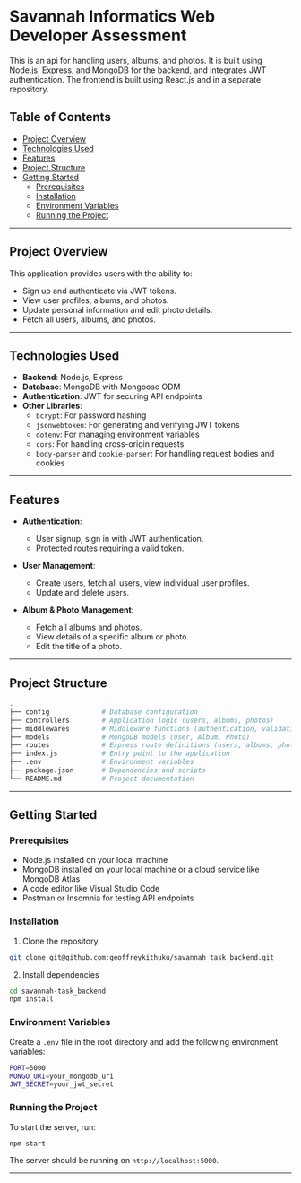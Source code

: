 # Savannah Informatics Web Developer Assessment

This is an api  for handling users, albums, and photos. It is built using Node.js, Express, and MongoDB for the backend, and integrates JWT authentication. The frontend is built using React.js and in a separate repository.

## Table of Contents

- [Project Overview](#project-overview)
- [Technologies Used](#technologies-used)
- [Features](#features)
- [Project Structure](#project-structure)
- [Getting Started](#getting-started)
  - [Prerequisites](#prerequisites)
  - [Installation](#installation)
  - [Environment Variables](#environment-variables)
  - [Running the Project](#running-the-project)


---

## Project Overview

This application provides users with the ability to:
- Sign up and authenticate via JWT tokens.
- View user profiles, albums, and photos.
- Update personal information and edit photo details.
- Fetch all users, albums, and photos.


---

## Technologies Used

- **Backend**: Node.js, Express
- **Database**: MongoDB with Mongoose ODM
- **Authentication**: JWT for securing API endpoints
- **Other Libraries**: 
  - `bcrypt`: For password hashing
  - `jsonwebtoken`: For generating and verifying JWT tokens
  - `dotenv`: For managing environment variables
  - `cors`: For handling cross-origin requests
  - `body-parser` and `cookie-parser`: For handling request bodies and cookies

---

## Features

- **Authentication**: 
  - User signup, sign in with JWT authentication.
  - Protected routes requiring a valid token.
  
- **User Management**: 
  - Create users, fetch all users, view individual user profiles.
  - Update and delete users.

- **Album & Photo Management**:
  - Fetch all albums and photos.
  - View details of a specific album or photo.
  - Edit the title of a photo.

---

## Project Structure

```bash
.
├── config             # Database configuration
├── controllers        # Application logic (users, albums, photos)
├── middlewares        # Middleware functions (authentication, validation)
├── models             # MongoDB models (User, Album, Photo)
├── routes             # Express route definitions (users, albums, photos)
├── index.js           # Entry point to the application
├── .env               # Environment variables
├── package.json       # Dependencies and scripts
└── README.md          # Project documentation
```

--- 

## Getting Started

### Prerequisites

- Node.js installed on your local machine
- MongoDB installed on your local machine or a cloud service like MongoDB Atlas
- A code editor like Visual Studio Code
- Postman or Insomnia for testing API endpoints

### Installation

1. Clone the repository

```bash
git clone git@github.com:geoffreykithuku/savannah_task_backend.git
```

2. Install dependencies

```bash
cd savannah-task_backend
npm install
```

### Environment Variables

Create a `.env` file in the root directory and add the following environment variables:

```bash
PORT=5000
MONGO_URI=your_mongodb_uri
JWT_SECRET=your_jwt_secret
```

### Running the Project

To start the server, run:

```bash
npm start
```

The server should be running on `http://localhost:5000`.

---



